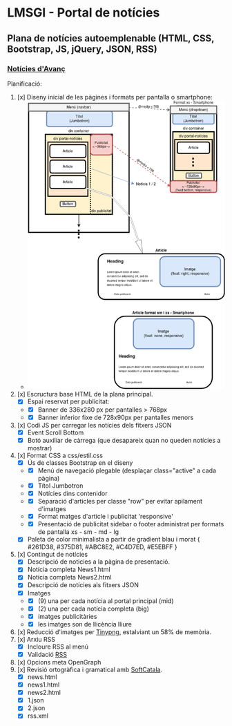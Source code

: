 # LMSGI - Portal de notícies
## Plana de notícies autoemplenable (HTML, CSS, Bootstrap, JS, jQuery, JSON, RSS)

### [Notícies d'Avanç](https://rawgit.com/2aven/LMSGI_04-NdA/master/news.html)

Planificació:
1. [x] Diseny inicial de les pàgines i formats per pantalla o smartphone:
    - ![Diseny N.d'Aç](readme/diseny-nda.png "Diseny N.d'Aç")
1. [x] Escructura base HTML de la plana principal.
    - [x] Espai reservat per publicitat:
    - - [x] Banner de 336x280 px per pantalles > 768px
    - - [x] Banner inferior fixe de 728x90px per pantalles menors
1. [x] Codi JS per carregar les notícies dels fitxers JSON
    - [x] Event Scroll Bottom
    - [x] Botó auxiliar de càrrega (que desapareix quan no queden notícies a mostrar)
1. [x] Format CSS a css/estil.css
    - [x] Ús de classes Bootstrap en el diseny
    - - [x] Menú de navegació plegable (desplaçar class="active" a cada pàgina)
    - - [x] Títol Jumbotron
    - - [x] Notícies dins contenidor
    - - [x] Separació d'articles per classe "row" per evitar apilament d'imatges
    - - [x] Format matges d'article i publicitat 'responsive'
    - - [x] Presentació de publicitat sidebar o footer administrat per formats de pantalla xs - sm - md - lg
    - [x] Paleta de color minimalista a partir de gradient blau i morat { #261D38, #375D81, #ABC8E2, #C4D7ED, #E5EBFF }
1. [x] Contingut de notícies
    - [x] Descripció de noticies a la pàgina de presentació.
    - [x] Notícia completa News1.html
    - [x] Notícia completa News2.html
    - [x] Descripció de notícies als fitxers JSON
    - [x] Imatges
    - - [x] (9) una per cada notícia al portal principal (mid)
    - - [x] (2) una per cada notícia completa (big)
    - - [x] imatges publicitàries
    - - [x] les imatges son de llicència lliure
1. [x] Reducció d'imatges per [Tinypng](https://tinypng.com/), estalviant un 58% de memòria.
1. [x] Arxiu RSS
    - [x] Incloure RSS al menú
    - [x] Validació [RSS](https://validator.w3.org/feed/)
1. [x] Opcions meta OpenGraph
1. [x] Revisió ortogràfica i gramatical amb [SoftCatala](https://www.softcatala.org/corrector/).
   - [x] news.html
   - [x] news1.html
   - [x] news2.html
   - [x] 1.json
   - [x] 2.json
   - [x] rss.xml
